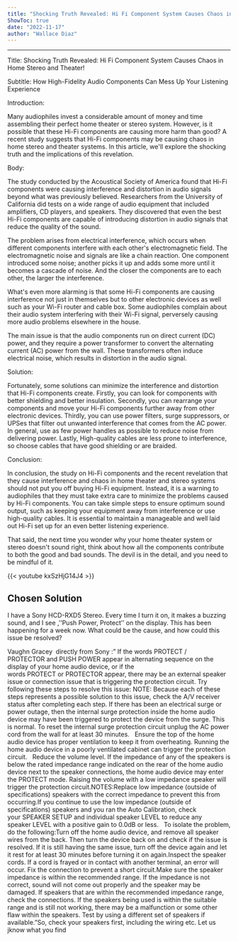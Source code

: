 ```yaml
---
title: "Shocking Truth Revealed: Hi Fi Component System Causes Chaos in Home Stereo and Theater!"
ShowToc: true 
date: "2022-11-17"
author: "Wallace Diaz"
---
```

*****
Title: Shocking Truth Revealed: Hi Fi Component System Causes Chaos in Home Stereo and Theater!

Subtitle: How High-Fidelity Audio Components Can Mess Up Your Listening Experience

Introduction:

Many audiophiles invest a considerable amount of money and time assembling their perfect home theater or stereo system. However, is it possible that these Hi-Fi components are causing more harm than good? A recent study suggests that Hi-Fi components may be causing chaos in home stereo and theater systems. In this article, we'll explore the shocking truth and the implications of this revelation.

Body:

The study conducted by the Acoustical Society of America found that Hi-Fi components were causing interference and distortion in audio signals beyond what was previously believed. Researchers from the University of California did tests on a wide range of audio equipment that included amplifiers, CD players, and speakers. They discovered that even the best Hi-Fi components are capable of introducing distortion in audio signals that reduce the quality of the sound.

The problem arises from electrical interference, which occurs when different components interfere with each other's electromagnetic field. The electromagnetic noise and signals are like a chain reaction. One component introduced some noise; another picks it up and adds some more until it becomes a cascade of noise. And the closer the components are to each other, the larger the interference.

What's even more alarming is that some Hi-Fi components are causing interference not just in themselves but to other electronic devices as well such as your Wi-Fi router and cable box. Some audiophiles complain about their audio system interfering with their Wi-Fi signal, perversely causing more audio problems elsewhere in the house.

The main issue is that the audio components run on direct current (DC) power, and they require a power transformer to convert the alternating current (AC) power from the wall. These transformers often induce electrical noise, which results in distortion in the audio signal.

Solution:

Fortunately, some solutions can minimize the interference and distortion that Hi-Fi components create. Firstly, you can look for components with better shielding and better insulation. Secondly, you can rearrange your components and move your Hi-Fi components further away from other electronic devices. Thirdly, you can use power filters, surge suppressors, or UPSes that filter out unwanted interference that comes from the AC power. In general, use as few power handles as possible to reduce noise from delivering power. Lastly, High-quality cables are less prone to interference, so choose cables that have good shielding or are braided.

Conclusion:

In conclusion, the study on Hi-Fi components and the recent revelation that they cause interference and chaos in home theater and stereo systems should not put you off buying Hi-Fi equipment. Instead, it is a warning to audiophiles that they must take extra care to minimize the problems caused by Hi-Fi components. You can take simple steps to ensure optimum sound output, such as keeping your equipment away from interference or use high-quality cables. It is essential to maintain a manageable and well laid out Hi-Fi set up for an even better listening experience.

That said, the next time you wonder why your home theater system or stereo doesn't sound right, think about how all the components contribute to both the good and bad sounds. The devil is in the detail, and you need to be mindful of it.

{{< youtube kxSzHjG14J4 >}} 



## Chosen Solution
 I have a Sony HCD-RXD5 Stereo. Every time I turn it on, it makes a buzzing  sound, and I see ,’’Push Power, Protect’’ on the display. This has been happening for a week now. What could be the cause, and how could this issue be resolved?

 Vaughn Gracey   directly from Sony :” If the words PROTECT / PROTECTOR and PUSH POWER appear in alternating sequence on the display of your home audio device, or if the words PROTECT or PROTECTOR appear, there may be an external speaker issue or connection issue that is triggering the protection circuit. Try following these steps to resolve this issue:
NOTE: Because each of these steps represents a possible solution to this issue, check the A/V receiver status after completing each step.
If there has been an electrical surge or power outage, then the internal surge protection inside the home audio device may have been triggered to protect the device from the surge. This is normal. To reset the internal surge protection circuit unplug the AC power cord from the wall for at least 30 minutes.
 
Ensure the top of the home audio device has proper ventilation to keep it from overheating. Running the home audio device in a poorly ventilated cabinet can trigger the protection circuit.
 
Reduce the volume level. If the impedance of any of the speakers is below the rated impedance range indicated on the rear of the home audio device next to the speaker connections, the home audio device may enter the PROTECT mode. Raising the volume with a low impedance speaker will trigger the protection circuit.NOTES:Replace low impedance (outside of specifications) speakers with the correct impedance to prevent this from occurring.If you continue to use the low impedance (outside of specifications) speakers and you ran the Auto Calibration, check your SPEAKER SETUP and individual speaker LEVEL to reduce any speaker LEVEL with a positive gain to 0.0dB or less.
 
To isolate the problem, do the following:Turn off the home audio device, and remove all speaker wires from the back. Then turn the device back on and check if the issue is resolved. If it is still having the same issue, turn off the device again and let it rest for at least 30 minutes before turning it on again.Inspect the speaker cords. If a cord is frayed or in contact with another terminal, an error will occur. Fix the connection to prevent a short circuit.Make sure the speaker impedance is within the recommended range. If the impedance is not correct, sound will not come out properly and the speaker may be damaged. If speakers that are within the recommended impedance range, check the connections. If the speakers being used is within the suitable range and is still not working, there may be a malfunction or some other flaw within the speakers. Test by using a different set of speakers if available.”So, check your speakers first, including the wiring etc. Let us jknow what you find




